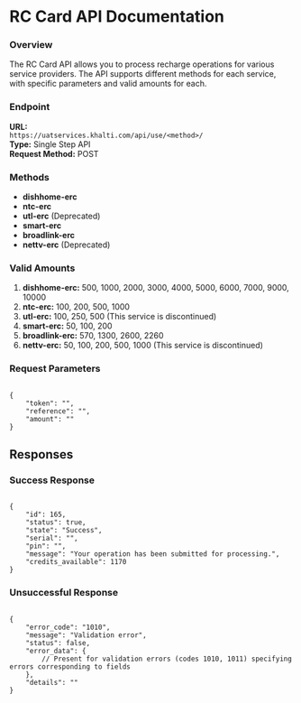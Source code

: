 # RC Card API Documentation

### Overview

The RC Card API allows you to process recharge operations for various service providers. The API supports different methods for each service, with specific parameters and valid amounts for each.

### Endpoint

**URL:**  
`https://uatservices.khalti.com/api/use/<method>/`  
**Type:** Single Step API  
**Request Method:** POST

### Methods

- **dishhome-erc**
- **ntc-erc**
- **utl-erc** (Deprecated)
- **smart-erc**
- **broadlink-erc**
- **nettv-erc** (Deprecated)

### Valid Amounts

1. **dishhome-erc:** 500, 1000, 2000, 3000, 4000, 5000, 6000, 7000, 9000, 10000
2. **ntc-erc:** 100, 200, 500, 1000
3. **utl-erc:** 100, 250, 500 (This service is discontinued)
4. **smart-erc:** 50, 100, 200
5. **broadlink-erc:** 570, 1300, 2600, 2260
6. **nettv-erc:** 50, 100, 200, 500, 1000 (This service is discontinued)

### Request Parameters

<pre><code class="json">
{
    "token": "<token-provided>",
    "reference": "<unique-reference>",
    "amount": "<amount>"
}
</code></pre>

## Responses
### Success Response


<pre><code class="json">
{
    "id": 165,
    "status": true,
    "state": "Success",
    "serial": "<Serial Number:string>",
    "pin": "<Pin Number:string>",
    "message": "Your operation has been submitted for processing.",
    "credits_available": 1170
}
</code></pre>

### Unsuccessful Response

<pre><code class="json">
{
    "error_code": "1010",
    "message": "Validation error",
    "status": false,
    "error_data": {
        // Present for validation errors (codes 1010, 1011) specifying errors corresponding to fields
    },
    "details": "<empty for validation error, error details(string) for other errors>"
}
</code></pre>
